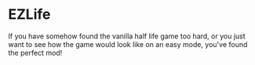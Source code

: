 # EZLife

If you have somehow found the vanilla half life game too hard, or you just want to see how the game would look like on an easy mode, you've found the perfect mod!